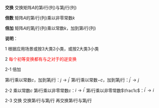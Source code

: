 **交换**
交换矩阵$A$的第$i$行(列)与第$j$行(列)

**倍数**
矩阵$A$的第$i$行(列)乘以非零常数$k$

**倍加**
矩阵$A$的第$j$行(列)乘以常数$k$，加到第$i$行(列)

**说明**：

1 根据应用场景或按3大类2小类，或按2大类3小类

2 <font color=red>每个初等变换都有与之对于的逆变换</font>

2-1 倍加

第$i$行乘以常数$c$，加到第$j$行：$j\to j^\prime$
第$i$行乘以常数$-c$，加到第$j$行：$j^\prime\to j$

2-2 乘以常数$c$
第$i$行乘以非零常数$c$：$i\to i^\prime$
第$i$行乘以非零常数$\frac1c$：$i^\prime\to i$

2-3 交换
交换第$i$行与第$j$行
再交换第$i$行与第$j$行